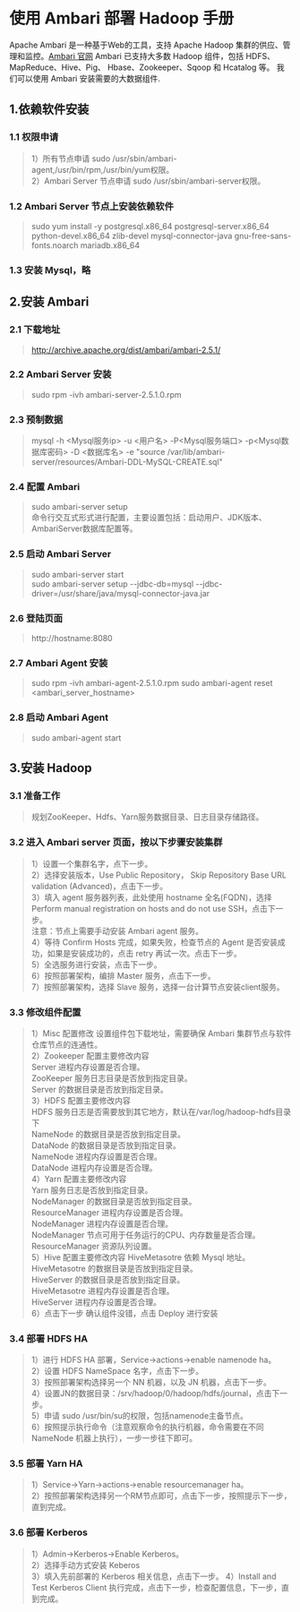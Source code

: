 # 使用 Ambari 部署 Hadoop 手册
Apache Ambari 是一种基于Web的工具，支持 Apache Hadoop 集群的供应、管理和监控。[Ambari 官网](https://ambari.apache.org/)
Ambari 已支持大多数 Hadoop 组件，包括 HDFS、MapReduce、Hive、Pig、 Hbase、Zookeeper、Sqoop 和 Hcatalog 等。
我们可以使用 Ambari 安装需要的大数据组件.
## 1.依赖软件安装
### 1.1 权限申请
> 1）所有节点申请 sudo /usr/sbin/ambari-agent,/usr/bin/rpm,/usr/bin/yum权限。  
2）Ambari Server 节点申请 sudo /usr/sbin/ambari-server权限。   
### 1.2 Ambari Server 节点上安装依赖软件
> sudo yum install -y postgresql.x86_64 postgresql-server.x86_64 python-devel.x86_64 zlib-devel mysql-connector-java gnu-free-sans-fonts.noarch mariadb.x86_64
### 1.3 安装 Mysql，略
## 2.安装 Ambari
### 2.1 下载地址
> http://archive.apache.org/dist/ambari/ambari-2.5.1/  
### 2.2 Ambari Server 安装
> sudo rpm -ivh ambari-server-2.5.1.0.rpm
### 2.3 预制数据
> mysql -h <Mysql服务ip> -u <用户名> -P<Mysql服务端口> -p<Mysql数据库密码> -D <数据库名> -e "source /var/lib/ambari-server/resources/Ambari-DDL-MySQL-CREATE.sql"
### 2.4 配置 Ambari
> sudo ambari-server setup  
> 命令行交互式形式进行配置，主要设置包括：启动用户、JDK版本、AmbariServer数据库配置等。
### 2.5 启动 Ambari Server
> sudo ambari-server start  
> sudo ambari-server setup --jdbc-db=mysql --jdbc-driver=/usr/share/java/mysql-connector-java.jar  
### 2.6 登陆页面
> http://hostname:8080  
### 2.7 Ambari Agent 安装
> sudo rpm -ivh ambari-agent-2.5.1.0.rpm 
> sudo ambari-agent reset <ambari_server_hostname>
### 2.8 启动 Ambari Agent
> sudo ambari-agent start
## 3.安装 Hadoop
### 3.1 准备工作
> 规划ZooKeeper、Hdfs、Yarn服务数据目录、日志目录存储路径。
### 3.2 进入 Ambari server 页面，按以下步骤安装集群
> 1）设置一个集群名字，点下一步。  
2）选择安装版本，Use Public Repository， Skip Repository Base URL validation (Advanced)，点击下一步。  
3）填入 agent 服务器列表，此处使用 hostname 全名(FQDN)，选择 Perform manual registration on hosts and do not use SSH，点击下一步。  
注意：节点上需要手动安装 Ambari agent 服务。  
4）等待 Confirm Hosts 完成，如果失败，检查节点的 Agent 是否安装成功，如果是安装成功的，点击 retry 再试一次。点击下一步。  
5）全选服务进行安装，点击下一步。  
6）按照部署架构，编排 Master 服务，点击下一步。  
7）按照部署架构，选择 Slave 服务，选择一台计算节点安装client服务。  
### 3.3 修改组件配置
> 1）Misc 配置修改
设置组件包下载地址，需要确保 Ambari 集群节点与软件仓库节点的连通性。  
2）Zookeeper 配置主要修改内容  
Server 进程内存设置是否合理。  
ZooKeeper 服务日志目录是否放到指定目录。  
Server 的数据目录是否放到指定目录。  
3）HDFS 配置主要修改内容  
HDFS 服务日志是否需要放到其它地方，默认在/var/log/hadoop-hdfs目录下  
NameNode 的数据目录是否放到指定目录。  
DataNode 的数据目录是否放到指定目录。  
NameNode 进程内存设置是否合理。  
DataNode 进程内存设置是否合理。  
4）Yarn 配置主要修改内容  
Yarn 服务日志是否放到指定目录。  
NodeManager 的数据目录是否放到指定目录。  
ResourceManager 进程内存设置是否合理。  
NodeManager 进程内存设置是否合理。  
NodeManager 节点可用于任务运行的CPU、内存数量是否合理。  
ResourceManager 资源队列设置。  
5）Hive 配置主要修改内容
> HiveMetasotre 依赖 Mysql 地址。  
HiveMetasotre 的数据目录是否放到指定目录。    
HiveServer 的数据目录是否放到指定目录。    
HiveMetasotre 进程内存设置是否合理。    
HiveServer 进程内存设置是否合理。  
6）点击下一步 确认组件没错，点击 Deploy 进行安装    
### 3.4 部署 HDFS HA
>1）进行 HDFS HA 部署，Service->actions->enable namenode ha。  
2）设置 HDFS NameSpace 名字，点击下一步。  
3）按照部署架构选择另一个 NN 机器，以及 JN 机器，点击下一步。  
4）设置JN的数据目录：/srv/hadoop/0/hadoop/hdfs/journal，点击下一步。  
5）申请 sudo /usr/bin/su的权限，包括namenode主备节点。  
6）按照提示执行命令（注意观察命令的执行机器，命令需要在不同 NameNode 机器上执行），一步一步往下即可。  
### 3.5 部署 Yarn HA
>1）Service->Yarn->actions->enable resourcemanager ha。  
2）按照部署架构选择另一个RM节点即可，点击下一步，按照提示下一步，直到完成。  
### 3.6 部署 Kerberos
> 1）Admin->Kerberos->Enable Kerberos。  
2）选择手动方式安装 Keberos  
3）填入先前部署的 Kerberos 相关信息，点击下一步。 
4）Install and Test Kerberos Client 执行完成，点击下一步，检查配置信息，下一步，直到完成。  


